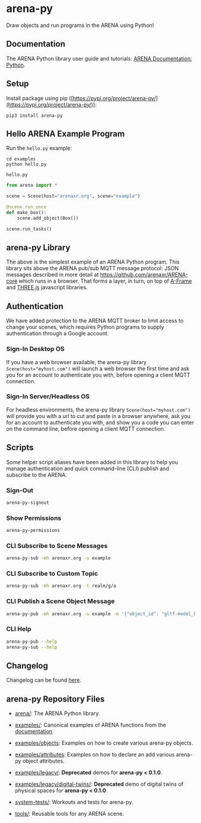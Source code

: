 # arena-py
Draw objects and run programs in the ARENA using Python!

## Documentation
The ARENA Python library user guide and tutorials:
[ARENA Documentation: Python](https://docs.arenaxr.org/content/python/).

## Setup
Install package using pip ([https://pypi.org/project/arena-py/](https://pypi.org/project/arena-py/)):
```shell
pip3 install arena-py
```

## Hello ARENA Example Program
Run the `hello.py` example:
```shell
cd examples
python hello.py
```

`hello.py`
```python
from arena import *

scene = Scene(host="arenaxr.org", scene="example")

@scene.run_once
def make_box():
    scene.add_object(Box())

scene.run_tasks()
```

## arena-py Library
The above is the simplest example of an ARENA Python program. This library sits above the ARENA pub/sub MQTT
message protocol: JSON messages described in more detail at https://github.com/arenaxr/ARENA-core which runs in a browser.
That forms a layer, in turn, on top of [A-Frame](https://aframe.io/) and [THREE.js](http://threejs.org/) javascript libraries.

## Authentication
We have added protection to the ARENA MQTT broker to limit access to change your scenes, which requires Python programs to supply authentication through a Google account.

### Sign-In Desktop OS
If you have a web browser available, the arena-py library `Scene(host="myhost.com")` will launch a web browser the first time and ask you for an account to authenticate you with, before opening a client MQTT connection.

### Sign-In Server/Headless OS
For headless environments, the arena-py library `Scene(host="myhost.com")` will provide you with a url to cut and paste in a browser anywhere, ask you for an account to authenticate you with, and show you a code you can enter on the command line, before opening a client MQTT connection.

## Scripts
Some helper script aliases have been added in this library to help you manage authentication and quick command-line (CLI) publish and subscribe to the ARENA.

### Sign-Out
```bash
arena-py-signout
```
### Show Permissions
```bash
arena-py-permissions
```
### CLI Subscribe to Scene Messages
```bash
arena-py-sub -mh arenaxr.org -s example
```
### CLI Subscribe to Custom Topic
```bash
arena-py-sub -mh arenaxr.org -t realm/g/a
```
### CLI Publish a Scene Object Message
```bash
arena-py-pub -mh arenaxr.org -s example -m '{"object_id": "gltf-model_Earth", "action": "create", "type": "object", "data": {"object_type": "gltf-model", "position": {"x":0, "y": 0.1, "z": 0}, "url": "store/models/Earth.glb", "scale": {"x": 5, "y": 5, "z": 5}}}'
```
### CLI Help
```bash
arena-py-pub --help
arena-py-sub --help
```

## Changelog
Changelog can be found [here](https://github.com/arenaxr/arena-py/tree/master/CHANGELOG.md).

## arena-py Repository Files
- [arena/](https://github.com/arenaxr/arena-py/tree/master/arena/): The ARENA Python library.

- [examples/](https://github.com/arenaxr/arena-py/tree/master/examples/): Canonical examples of ARENA functions from the [documentation](https://docs.arenaxr.org/content/python/).
- [examples/objects](https://github.com/arenaxr/arena-py/tree/master/examples/objects): Examples on how to create various arena-py objects.
- [examples/attributes](https://github.com/arenaxr/arena-py/tree/master/examples/attributes): Examples on how to declare an add various arena-py object attributes.

- [examples/legacy/](https://github.com/arenaxr/arena-py/tree/master/examples/legacy/): **Deprecated** demos for **arena-py < 0.1.0**.
- [examples/legacy/digital-twins/](https://github.com/arenaxr/arena-py/tree/master/examples/legacy/digital-twins/): **Deprecated** demo of digital twins of physical spaces for **arena-py < 0.1.0**.

- [system-tests/](https://github.com/arenaxr/arena-py/tree/master/system-tests/): Workouts and tests for arena-py.

- [tools/](https://github.com/arenaxr/arena-py/tree/master/tools/): Reusable tools for any ARENA scene.
